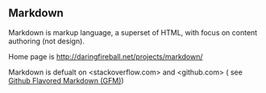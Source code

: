 
## Markdown

Markdown is markup language, a superset of HTML, with focus on content authoring (not design).

Home page is <http://daringfireball.net/projects/markdown/>

Markdown is defualt on <stackoverflow.com> and <github.com>
 ( see [Github Flavored Markdown (GFM)](.github-flavored-markdown.md.html))